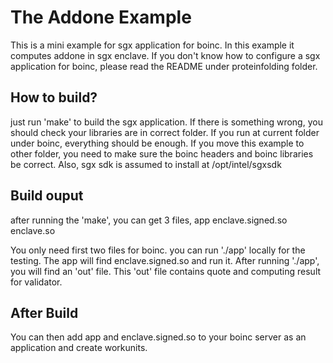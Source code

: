 # The Addone Example
This is a mini example for sgx application for boinc.
In this example it computes addone in sgx enclave.
If you don't know how to configure a sgx application for boinc, please read the README under proteinfolding folder.

## How to build?
just run 'make' to build the sgx application.
If there is something wrong, you should check your libraries are in correct folder. If you run at current folder under boinc, everything should be enough. If you move this example to other folder, you need to make sure the boinc headers and boinc libraries be correct.
Also, sgx sdk is assumed to install at /opt/intel/sgxsdk

## Build ouput
after running the 'make', you can get 3 files,
app 
enclave.signed.so  
enclave.so

You only need first two files for boinc.
you can run './app' locally for the testing. The app will find enclave.signed.so and run it.
After running './app', you will find an 'out' file. This 'out' file contains quote and computing result for validator.

## After Build
You can then add app and enclave.signed.so to your boinc server as an application and create workunits.

